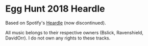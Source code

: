 # Egg Hunt 2018 Heardle

Based on Spotify's [Heardle](https://www.heardle.app/) (now discontinued).

All music belongs to their respective owners (Bslick, Ravenshield, DavidOrr). I do not own any rights to these tracks.

